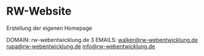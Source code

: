 # RW-Website
Erstellung der eigenen Homepage

DOMAIN:
rw-webentwicklung.de
3 EMAILS:
walker@rw-webentwicklung.de
rupa@rw-webentwicklung.de
info@rw-webentwicklung.de
